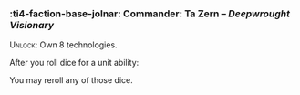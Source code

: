 ### :ti4-faction-base-jolnar: **Commander**: Ta Zern – _Deepwrought Visionary_

<span style="font-variant:small-caps;">Unlock</span>: Own 8 technologies.

After you roll dice for a unit ability:

You may reroll any of those dice.
